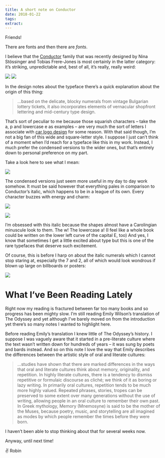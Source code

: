 ```yaml
---
title: A short note on Conductor
date: 2018-01-22
tags:
extract: 
---
```


Friends!

There are fonts and then there are _fonts_.

I believe that the [Conductor](https://frerejones.com/families/conductor)  family that was recently designed by Nina Stössinger and Tobias Frere-Jones is most certainly in the latter category: it’s striking, unpredictable and, best of all, it’s really, really weird:

 ![](https://buttondown.s3.us-west-2.amazonaws.com/images/5ecf4372-ed56-4235-9e18-3037e584c582.png)
 ![](https://buttondown.s3.us-west-2.amazonaws.com/images/e8e36263-d9e2-4d96-85eb-80b619aefbb4.png) 

In the design notes about the typeface there’s a quick explanation about the origin of this thing:

> ...based on the delicate, blocky numerals from vintage Bulgarian lottery tickets, it also incorporates elements of vernacular shopfront lettering and mid-century type design.

That’s sort of peculiar to me because those squarish characters – take the a, p and lowercase e as examples – are very much the sort of letters I associate with [car logo design](http://chromeography.com/) for some reason. With that said though, I’m not a big fan of this wide and square-letter style. I suppose I just can’t think of a moment when I’d reach for a typeface like this in my work. Instead, I much prefer the condensed versions to the wider ones, but that’s entirely down to personal preference on my part. 

Take a look here to see what I mean:

![](https://buttondown.s3.us-west-2.amazonaws.com/images/0778518b-1300-4ea4-b7e1-5d02a193f73e.png) 

The condensed versions just seem more useful in my day to day work somehow. It must be said however that everything pales in comparison to Conductor’s italic, which happens to be in a league of its own. Every character buzzes with energy and charm:

 ![](https://buttondown.s3.us-west-2.amazonaws.com/images/50725323-c527-4420-8776-9f6c2a5ef2cb.png) 

 ![](https://buttondown.s3.us-west-2.amazonaws.com/images/a79e1aa8-97bf-4c76-bce4-fe888a588115.png) 

I’m obsessed with this italic because the shapes almost have a Carolingian minuscule look to them. The w! The lowercase a! (I feel like a whole book could be written on the lower left curve of the capital E, too) And yes, I know that sometimes I get a little excited about type but this is one of the rare typefaces that deserve such excitement.

Of course, this is before I harp on about the italic numerals which I cannot stop staring at, especially the 7 and 2, all of which would look wondrous if blown up large on billboards or posters:

 ![](https://buttondown.s3.us-west-2.amazonaws.com/images/749ef8d6-27c7-47ca-8ee4-af011183241c.png) 



# What I’ve Been Reading Lately

Right now my reading is fractured between far too many books and so progress has been mighty slow. I’m still reading Emily Wilson’s translation of The Odyssey and yet although I’ve barely moved on from the introduction yet there’s so many notes I wanted to highlight here.

Before reading Emily’s translation I knew little of The Odyssey’s history. I suppose I was vaguely aware that it started in a pre-literate culture where the text wasn’t written down for hundreds of years – it was sung by poets and bards instead. And so on this note I love the way that Emily describes the differences between the artistic style of oral and literate cultures:

> ...studies have shown that there are marked differences in the ways that oral and literate cultures think about memory, originality, and repetition. In highly literate cultures, there is a tendency to dismiss repetitive or formulaic discourse as cliché; we think of it as boring or lazy writing. In primarily oral cultures, repetition tends to be much more highly valued. Repeated phrases, stories, tropes can be preserved to some extent over many generations without the use of writing, allowing people in an oral culture to remember their own past. In Greek mythology, Memory (Mnemosyne) is said to be the mother of the Muses, because poetry, music, and storytelling are all imagined as modes by which people remember the times before they were born.

I haven’t been able to stop thinking about that for several weeks now.

Anyway, until next time!

✌️ Robin